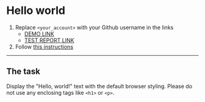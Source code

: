 # Hello world

1. Replace `<your_account>` with your Github username in the links
   - [DEMO LINK](https://AlinaMatuschak.github.io/layout_hello-world/) <br>
   - [TEST REPORT LINK](https://AlinaMatuschak.github.io/layout_hello-world/report/html_report/)
2. Follow [this instructions](https://mate-academy.github.io/layout_task-guideline/)

---

## The task

Display the "Hello, world!" text with the default browser styling. Please do not
use any enclosing tags like `<h1>` or `<p>`.
